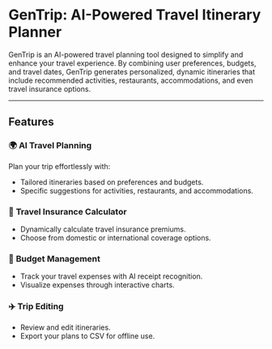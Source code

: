 # GenTrip: AI-Powered Travel Itinerary Planner

GenTrip is an AI-powered travel planning tool designed to simplify and enhance your travel experience. By combining user preferences, budgets, and travel dates, GenTrip generates personalized, dynamic itineraries that include recommended activities, restaurants, accommodations, and even travel insurance options.

---

## Features

### 🌍 **AI Travel Planning**
Plan your trip effortlessly with:
- Tailored itineraries based on preferences and budgets.
- Specific suggestions for activities, restaurants, and accommodations.

### 💼 **Travel Insurance Calculator**
- Dynamically calculate travel insurance premiums.
- Choose from domestic or international coverage options.

### 📒 **Budget Management**
- Track your travel expenses with AI receipt recognition.
- Visualize expenses through interactive charts.

### ✈️ **Trip Editing**
- Review and edit itineraries.
- Export your plans to CSV for offline use.
